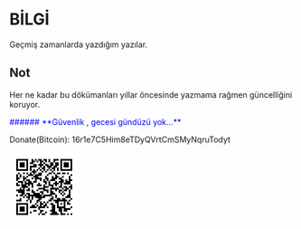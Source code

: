 # BİLGİ

Geçmiş zamanlarda yazdığım yazılar.

## Not

Her ne kadar bu dökümanları yıllar öncesinde yazmama rağmen güncelliğini koruyor.

<p style='color:blue'>###### **Güvenlik , gecesi gündüzü yok...**</p>


Donate(Bitcoin):
16r1e7C5Him8eTDyQVrtCmSMyNqruTodyt

![](https://github.com/expday/Yazilarim/raw/main/bitcoin-qrcode.png)

